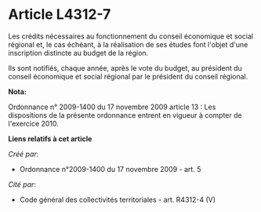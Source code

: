# Article L4312-7

Les crédits nécessaires au fonctionnement du conseil économique et social régional et, le cas échéant, à la réalisation de
ses études font l'objet d'une inscription distincte au budget de la région. 

Ils sont notifiés, chaque année, après le vote du budget, au président du conseil économique et social régional par le
président du conseil régional.

**Nota:**

Ordonnance n° 2009-1400 du 17 novembre 2009 article 13 : Les dispositions de la présente ordonnance entrent en vigueur à
compter de l'exercice 2010.

**Liens relatifs à cet article**

_Créé par_:

  - Ordonnance n°2009-1400 du 17 novembre 2009 - art. 5

_Cité par_:

  - Code général des collectivités territoriales - art. R4312-4 (V)
